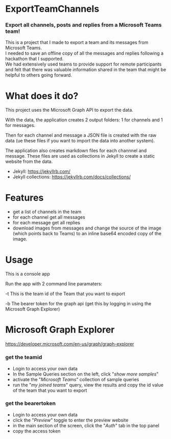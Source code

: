 # ExportTeamChannels
### Export all channels, posts and replies from a Microsoft Teams team!

This is a project that I made to export a team and its messages from Microsoft Teams.   
I needed to save an offline copy of all the messages and replies following a hackathon that I supported.  
We had extensively used teams to provide support for remote participants and felt that there was valuable information shared in the team that might be helpful to others going forward.

# What does it do?
This project uses the Microsoft Graph API to export the data.

With the data, the application creates 2 output folders: 1 for channels and 1 for messages.

Then for each channel and message a JSON file is created with the raw data (ue these files if you want to import the data into another system).

The application also creates markdown files for each channnel and message.
These files are used as collections in Jekyll to create a static website from the data.

- Jekyll: https://jekyllrb.com/
- Jekyll collections: https://jekyllrb.com/docs/collections/

# Features
- get a list of channels in the team 
- for each channel get all messages
- for each message get all replies
- download images from messages and change the source of the image (which points back to Teams) to an inline base64 encoded copy of the image.

# Usage
This is a console app

Run the app with 2 command line paramaters:

-t <teamid> This is the team id of the Team that you want to export

-b <bearertoken> The bearer token for the graph api 
  (get this by logging in using the Microsoft Graph Explorer)

# Microsoft Graph Explorer

https://developer.microsoft.com/en-us/graph/graph-explorer

### get the teamid
- Login to access your own data
- In the Sample Queries section on the left, click "*show more samples*"
- activate the "*Microsoft Teams*" collection of sample queries
- run the "*my joined teams*" query, view the results and copy the id value of the team that you want to export

### get the bearertoken
- Login to access your own data
- click the "*Preview*" toggle to enter the preview website
- in the main section of the screen, click the "*Auth*" tab in the top panel
- copy the access token


